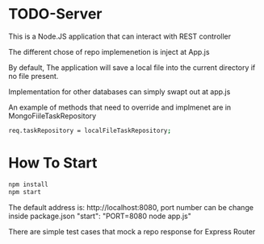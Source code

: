 # TODO-Server

This is a Node.JS application that can interact with REST controller

The different chose of repo implemenetion is inject at App.js

By default, The application will save a local file into the current directory if no file present.

Implementation for other databases can simply swapt out at app.js

An example of methods that need to override and implmenet are in MongoFiileTaskRepository

```bash
req.taskRepository = localFileTaskRepository;
```

# How To Start

```bash
npm install
npm start
```

The default address is: http://localhost:8080, port number can be change inside package.json "start": "PORT=8080 node app.js"

There are simple test cases that mock a repo response for Express Router
